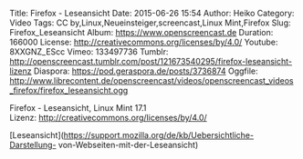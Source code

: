 Title: Firefox - Leseansicht
Date: 2015-06-26 15:54
Author: Heiko
Category: Video
Tags: CC by,Linux,Neueinsteiger,screencast,Linux Mint,Firefox
Slug: Firefox_Leseansicht
Album: https://www.openscreencast.de
Duration: 166000
License: http://creativecommons.org/licenses/by/4.0/
Youtube: 8XXGNZ_EScc
Vimeo: 133497736
Tumblr: http://openscreencast.tumblr.com/post/121673540295/firefox-leseansicht-lizenz
Diaspora: https://pod.geraspora.de/posts/3736874
Oggfile: http://www.librecontent.de/openscreencast/videos/openscreencast_videos_firefox/firefox_leseansicht.ogg

Firefox - Leseansicht, Linux Mint 17.1  
Lizenz: <http://creativecommons.org/licenses/by/4.0/>  
  
[Leseansicht](https://support.mozilla.org/de/kb/Uebersichtliche-Darstellung-
von-Webseiten-mit-der-Leseansicht)

